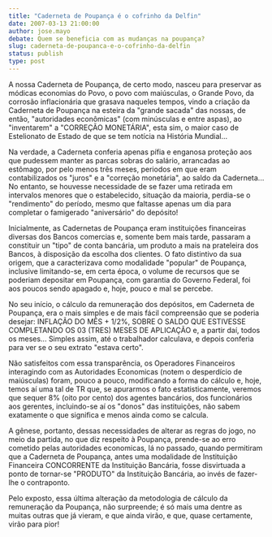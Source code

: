 ```yaml
---
title: "Caderneta de Poupança é o cofrinho da Delfin"
date: 2007-03-13 21:00:00
author: jose.mayo
debate: Quem se beneficia com as mudanças na poupança?
slug: caderneta-de-poupanca-e-o-cofrinho-da-delfin
status: publish 
type: post
---
```


A nossa Caderneta de Poupança, de certo modo, nasceu para preservar as módicas economias do Povo, o povo com maiúsculas, o Grande Povo, da corrosão inflacionária que grasava naqueles tempos, vindo a criação da Caderneta de Poupança na esteira da "grande sacada" das nossas, de então, "autoridades econômicas" (com minúsculas e entre aspas), ao "inventarem" a "CORREÇÃO MONETÁRIA", esta sim, o maior caso de Estelionato de Estado de que se tem notícia na História Mundial...  

  

Na verdade, a Caderneta conferia apenas pífia e enganosa proteção aos que pudessem manter as parcas sobras do salário, arrancadas ao estômago, por pelo menos três meses, periodos em que eram contabilizados os "juros" e a "correção monetária", ao saldo da Caderneta... No entanto, se houvesse necessidade de se fazer uma retirada em intervalos menores que o estabelecido, situação da maioria, perdia-se o "rendimento" do período, mesmo que faltasse apenas um dia para completar o famigerado "aniversário" do depósito!  

  

Inicialmente, as Cadernetas de Poupança eram instituições financeiras diversas dos Bancos comercias e, somente bem mais tarde, passaram a constituir un "tipo" de conta bancária, um produto a mais na prateleira dos Bancos, à disposição da escolha dos clientes. O fato distintivo da sua origem, que a caracterizava como modalidade "popular" de Poupança, inclusive limitando-se, em certa época, o volume de recursos que se poderiam depositar em Poupança, com garantia do Governo Federal, foi aos poucos sendo apagado e, hoje, pouco e mal se percebe.  

  

No seu início, o cálculo da remuneração dos depósitos, em Caderneta de Poupança, era o mais simples e de mais fácil compreensão que se poderia desejar: INFLAÇÃO DO MÊS + 1/2%, SOBRE O SALDO QUE ESTIVESSE COMPLETANDO OS 03 (TRES) MESES DE APLICAÇÃO e, a partir daí, todos os meses... Simples assim, até o trabalhador calculava, e depois conferia para ver se o seu extrato "estava certo".  

  

Não satisfeitos com essa transparência, os Operadores Financeiros interagindo com as Autoridades Economicas (notem o desperdício de maiúsculas) foram, pouco a pouco, modificando a forma do cálculo e, hoje, temos aí uma tal de TR que, se apurarmos o fato estatisticamente, veremos que sequer 8% (oito por cento) dos agentes bancários, dos funcionários aos gerentes, incluindo-se aí os "donos" das instituições, não sabem exatamente o que significa e menos ainda como se calcula.  

  

A gênese, portanto, dessas necessidades de alterar as regras do jogo, no meio da partida, no que diz respeito à Poupança, prende-se ao erro cometido pelas autoridades economicas, lá no passado, quando permitiram que a Caderneta de Poupança, antes uma modalidade de Instituição Financeira CONCORRENTE da Instituição Bancária, fosse disvirtuada a ponto de tornar-se "PRODUTO" da Instituição Bancária, ao invés de fazer-lhe o contraponto.  

  

Pelo exposto, essa última alteração da metodologia de cálculo da remuneração da Poupança, não surpreende; é só mais uma dentre as muitas outras que já vieram, e que ainda virão, e que, quase certamente, virão para pior!  

